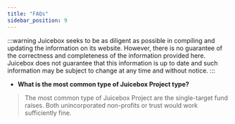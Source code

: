 ```yaml
---
title: "FAQs"
sidebar_position: 9
---
```


:::warning
Juicebox seeks to be as diligent as possible in compiling and updating the information on its website. However, there is no guarantee of the correctness and completeness of the information provided here. Juicebox does not guarantee that this information is up to date and such information may be subject to change at any time and without notice.
:::

-   **What is the most common type of Juicebox Project type?**

> The most common type of Juicebox Project are the single-target fund raises. Both unincorporated non-profits or trust would work sufficiently fine.
